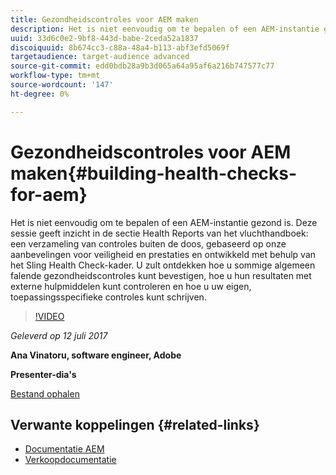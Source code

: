 ```yaml
---
title: Gezondheidscontroles voor AEM maken
description: Het is niet eenvoudig om te bepalen of een AEM-instantie gezond is. Deze sessie geeft inzicht in de sectie Health Reports van het vluchthandboek.
uuid: 33d6c0e2-9bf8-443d-babe-2ceda52a1837
discoiquuid: 8b674cc3-c88a-48a4-b113-abf3efd5069f
targetaudience: target-audience advanced
source-git-commit: edd0bdb28a9b3d065a64a95af6a216b747577c77
workflow-type: tm+mt
source-wordcount: '147'
ht-degree: 0%

---
```


# Gezondheidscontroles voor AEM maken{#building-health-checks-for-aem}

Het is niet eenvoudig om te bepalen of een AEM-instantie gezond is. Deze sessie geeft inzicht in de sectie Health Reports van het vluchthandboek: een verzameling van controles buiten de doos, gebaseerd op onze aanbevelingen voor veiligheid en prestaties en ontwikkeld met behulp van het Sling Health Check-kader. U zult ontdekken hoe u sommige algemeen falende gezondheidscontroles kunt bevestigen, hoe u hun resultaten met externe hulpmiddelen kunt controleren en hoe u uw eigen, toepassingsspecifieke controles kunt schrijven.

>[!VIDEO](https://video.tv.adobe.com/v/19026/?quality=9)

*Geleverd op 12 juli 2017*

**Ana Vinatoru, software engineer, Adobe**

**Presenter-dia&#39;s**

[Bestand ophalen](assets/aem-gems-health-checks-for-aem.pdf)

## Verwante koppelingen {#related-links}

* [Documentatie AEM](https://docs.adobe.com/docs/en/aem/6-3/administer/operations/operations-dashboard.html#Health%20Reports)
* [Verkoopdocumentatie](https://sling.apache.org/documentation/bundles/sling-health-check-tool.html)